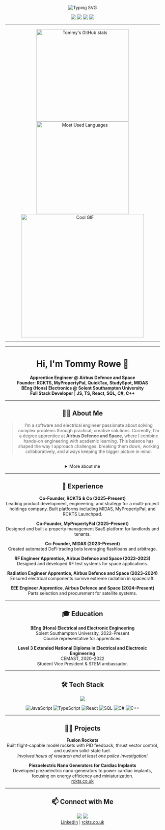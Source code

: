 <p align="center">
  <img src="https://readme-typing-svg.demolab.com?font=Fira+Code&weight=700&size=28&pause=1000&color=36BCF7&center=true&vCenter=true&width=800&lines=Hi%2C+I'm+Tommy+Rowe+%F0%9F%91%8B;Engineer+%7C+Founder+%7C+Full+Stack+Dev;Building+things+that+matter+%F0%9F%9A%80" alt="Typing SVG" />
</p>

<p align="center">
  <img src="https://img.shields.io/badge/Engineer%20@%20Airbus-003366?style=for-the-badge&logo=airbus&logoColor=white"/>
  <img src="https://img.shields.io/badge/Founder-RCKTS%20%7C%20MyPropertyPal%20%7C%20RCKTS%20Tax%20%7C%20StudySpot-36BCF7?style=for-the-badge"/>
  <img src="https://img.shields.io/badge/BEng%20Electronics-Solent%20Southampton%20Uni-FF5959?style=for-the-badge"/>
  <img src="https://img.shields.io/badge/Full%20Stack%20Dev-JS%20%7C%20TS%20%7C%20React%20%7C%20SQL%20%7C%20C%23%20%7C%20C%2B%2B-FFD700?style=for-the-badge"/>
</p>

<hr/>

<p align="center">
  <!-- Left column: GitHub stats, top langs, activity graph -->
  <img src="https://github-readme-stats.vercel.app/api?username=rubberduckies12&show_icons=true&theme=tokyonight&hide_border=true" alt="Tommy's GitHub stats" width="300"/>
  <br/>
  <img src="https://github-readme-stats.vercel.app/api/top-langs/?username=rubberduckies12&layout=compact&theme=tokyonight&hide_border=true" alt="Most Used Languages" width="300"/>
  <br/>

  <!-- Right column: GIF -->
  <img src="https://user-images.githubusercontent.com/74038190/229223263-cf2e4b07-2615-4f87-9c38-e37600f8381a.gif" alt="Cool GIF" width="400"/>
</p>

<hr/>






---


<div align="center">
	<h1>Hi, I'm Tommy Rowe 👋</h1>
	<b>Apprentice Engineer @ Airbus Defence and Space</b><br/>
	<b>Founder: RCKTS, MyPropertyPal, QuickTax, StudySpot, MIDAS</b><br/>
	<b>BEng (Hons) Electronics @ Solent Southampton University</b><br/>
	<b>Full Stack Developer | JS, TS, React, SQL, C#, C++</b>
</div>

---



<h2 align="center">👨‍💻 About Me</h2>
<div align="center">
<blockquote>
I’m a software and electrical engineer passionate about solving complex problems through practical, creative solutions. Currently, I’m a degree apprentice at <b>Airbus Defence and Space</b>, where I combine hands-on engineering with academic learning. This balance has shaped the way I approach challenges: breaking them down, working collaboratively, and always keeping the bigger picture in mind.
</blockquote>
<br/>
<details>
<summary>More about me</summary>
<p align="center">
Alongside my professional and academic journey, I’ve founded and contributed to several businesses. Each venture has taught me resilience, adaptability, and the importance of building technology that genuinely makes an impact.<br/><br/>
What drives me most is curiosity. I love experimenting with new ideas, bridging hardware and software, and turning concepts into working systems. Whether in aerospace, entrepreneurship, or personal projects, I’m motivated by the opportunity to keep learning and to build things that matter.
</p>
</details>
</div>

---



<h2 align="center">🚀 Experience</h2>
<div align="center">
	<p><b>Co-Founder, RCKTS & Co (2025–Present)</b><br/>Leading product development, engineering, and strategy for a multi-project holdings company. Built platforms including MIDAS, MyPropertyPal, and RCKTS Launchpad.</p>
	<p><b>Co-Founder, MyPropertyPal (2025–Present)</b><br/>Designed and built a property management SaaS platform for landlords and tenants.</p>
	<p><b>Co-Founder, MIDAS (2023–Present)</b><br/>Created automated DeFi trading bots leveraging flashloans and arbitrage.</p>
	<p><b>RF Engineer Apprentice, Airbus Defence and Space (2022–2023)</b><br/>Designed and developed RF test systems for space applications.</p>
	<p><b>Radiation Engineer Apprentice, Airbus Defence and Space (2023–2024)</b><br/>Ensured electrical components survive extreme radiation in spacecraft.</p>
	<p><b>EEE Engineer Apprentice, Airbus Defence and Space (2024–Present)</b><br/>Parts selection and procurement for satellite systems.</p>
</div>

---



<h2 align="center">🎓 Education</h2>
<div align="center">
	<p><b>BEng (Hons) Electrical and Electronic Engineering</b><br/>Solent Southampton University, 2022–Present<br/>Course representative for apprentices.</p>
	<p><b>Level 3 Extended National Diploma in Electrical and Electronic Engineering</b><br/>CEMAST, 2020–2022<br/>Student Vice President & STEM ambassador.</p>
</div>

---


<h2 align="center">🛠️ Tech Stack</h2>

<p align="center">
	<img src="https://skillicons.dev/icons?i=js,ts,react,postgresql,cs,cpp,python,git,linux,azure,vercel"/>
</p>

<p align="center">
	<img alt="JavaScript" src="https://img.shields.io/badge/-JavaScript-black?style=flat-square&logo=javascript">
	<img alt="TypeScript" src="https://img.shields.io/badge/-TypeScript-black?style=flat-square&logo=typescript">
	<img alt="React" src="https://img.shields.io/badge/-React-black?style=flat-square&logo=react">
	<img alt="SQL" src="https://img.shields.io/badge/-SQL-black?style=flat-square&logo=postgresql">
	<img alt="C#" src="https://img.shields.io/badge/-C%23-black?style=flat-square&logo=csharp">
	<img alt="C++" src="https://img.shields.io/badge/-C++-black?style=flat-square&logo=cplusplus">
</p>



---



<h2 align="center">🧑‍🔬 Projects</h2>
<div align="center">
	<p><b>Fusion Rockets</b><br/>Built flight-capable model rockets with PID feedback, thrust vector control, and custom solid-state fuel.<br/><i>Involved hours of research and at least one police investigation!</i></p>
	<p><b>Piezoelectric Nano Generators for Cardiac Implants</b><br/>Developed piezoelectric nano-generators to power cardiac implants, focusing on energy efficiency and miniaturization.<br/><a href="https://www.rckts.co.uk">rckts.co.uk</a></p>
</div>

---



<h2 align="center">📫 Connect with Me</h2>
<div align="center">
	<a href="https://www.linkedin.com/in/tommy-rowe-3a720b338/" target="_blank"><img src="https://img.shields.io/badge/LinkedIn-blue?style=for-the-badge&logo=linkedin"/></a>
	<a href="https://www.rckts.co.uk" target="_blank"><img src="https://img.shields.io/badge/Website-36BCF7?style=for-the-badge&logo=google-chrome&logoColor=white"/></a>
	<br/>
	<a href="https://www.linkedin.com/in/tommy-rowe-3a720b338/">LinkedIn</a> | <a href="https://www.rckts.co.uk">rckts.co.uk</a>
</div>

